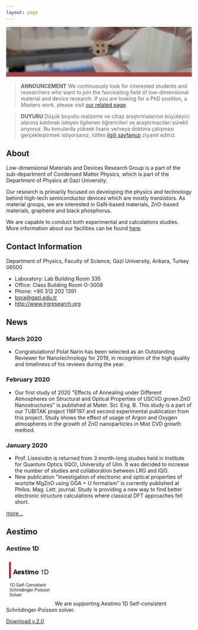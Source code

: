 ```yaml
---
layout: page
---
```


![Image](files/banner.png)
 
> **ANNOUNCEMENT**
> We continuously look for interested students and researchers who want to join the fascinating field of low-dimensional material and device research. If you are looking for a PhD position, a Masters work, please visit [our related page](vacancies.md).

> **DUYURU**
> Düşük boyutlu malzeme ve cihaz araştırmalarının büyüleyici alanına katılmak isteyen ilgilenen öğrencileri ve araştırmacıları sürekli arıyoruz. Bu konularda yüksek lisans ve/veya doktora çalışması gerçekleştirmek istiyorsanız, lütfen [ilgili sayfamızı](vacancies.md) ziyaret ediniz.

## About

Low-dimensional Materials and Devices Research Group is a part of the sub-department of Condensed Matter Physics, which is part of the Department of Physics at Gazi University.

Our research is primarily focused on developing the physics and technology behind high-tech semiconductor devices which are mostly transistors. As material groups, we are interested in GaN-based materials, ZnO-based materials, graphene and black phosphorus.

We are capable to conduct both experimental and calculations studies. More information about our facilities can be found [here](facilities.md).

## Contact Information
Department of Physics, Faculty of Science, Gazi University, Ankara, Turkey 06500
* Laboratory: Lab Building Room 335
* Office: Class Building Room O-3008
* Phone: +90 312 202 1391
* bora@gazi.edu.tr
* http://www.lrgresearch.org
  
## News

### March 2020

* Congratulations! Polat Narin has been selected as an Outstanding Reviewer for Nanotechnology for 2019, in recognition of the high quality and timeliness of his reviews during the year. 

### February 2020

* Our first study of 2020 "Effects of Annealing under Different Atmospheres on Structural and Optical Properties of USCVD grown ZnO Nanostructures" is published at  Mater. Sci. Eng. B. This study is a part of our TUBITAK project 116F197 and second experimental publication from this project.  Study shows the effect of usage of Argon and Oxygen atmospheres in the growth of ZnO nanoparticles in Mist CVD growth method.

### January 2020

* Prof. Lisesivdin is returned from 3 month-long studies held in Institute for Quantum Optics (IQO), University of Ulm. It was decided to increase the number of studies and collaboration between LRG and IQO.
* New publication "Investigation of electronic and optical properties of wurtzite MgZnO using GGA + U formalism” is currently published at Philos. Mag. Lett.  journal. Study is providing a new way to find better electronic structure calculations where classical DFT approaches fell short. 

[more...](newsarchive.md)

## Aestimo

### Aestimo 1D
![Image](files/aestimosmall.gif)
We are supporting  Aestimo 1D Self-consistent Schrödinger-Poisson solver.

[Download v.2.0](https://github.com/aestimosolver/aestimo/releases/download/v2.0/aestimo-v.2.0-master.zip)